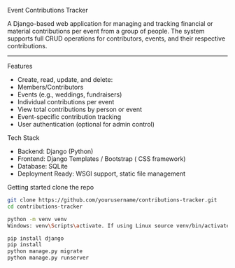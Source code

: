  Event Contributions Tracker

A Django-based web application for managing and tracking financial or material contributions per event from a group of people. The system supports full CRUD operations for contributors, events, and their respective contributions.

---

Features

-  Create, read, update, and delete:
  - Members/Contributors
  - Events (e.g., weddings, fundraisers)
  - Individual contributions per event
-  View total contributions by person or event
-  Event-specific contribution tracking
-  User authentication (optional for admin control)



 Tech Stack

- Backend: Django (Python)
- Frontend: Django Templates / Bootstrap ( CSS framework)
- Database: SQLite 
- Deployment Ready: WSGI support, static file management


Getting started 
clone the repo
   ```bash
   git clone https://github.com/yourusername/contributions-tracker.git
   cd contributions-tracker

python -m venv venv
Windows: venv\Scripts\activate. If using Linux source venv/bin/activate

pip install django
pip install 
python manage.py migrate
python manage.py runserver




